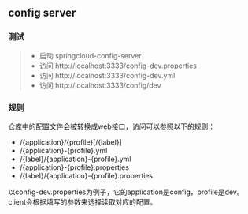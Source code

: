 ## config server

### 测试
> * 启动 springcloud-config-server
> * 访问 http://localhost:3333/config-dev.properties
> * 访问 http://localhost:3333/config-dev.yml
> * 访问 http://localhost:3333/config/dev

### 规则
仓库中的配置文件会被转换成web接口，访问可以参照以下的规则：

 * /{application}/{profile}[/{label}]
 * /{application}-{profile}.yml
 * /{label}/{application}-{profile}.yml
 * /{application}-{profile}.properties
 * /{label}/{application}-{profile}.properties
 
以config-dev.properties为例子，它的application是config，profile是dev。client会根据填写的参数来选择读取对应的配置。